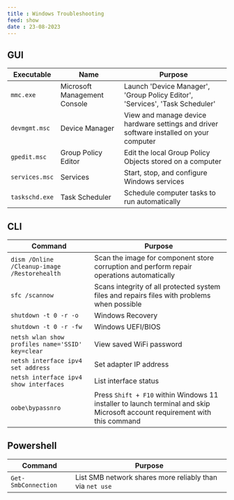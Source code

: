 ```yaml
---
title : Windows Troubleshooting
feed: show
date : 23-08-2023
---
```


## GUI

| Executable | Name | Purpose |
| --- | --- | --- |
| `mmc.exe` | Microsoft Management Console | Launch 'Device Manager', 'Group Policy Editor', 'Services', 'Task Scheduler' |
| `devmgmt.msc` | Device Manager | View and manage device hardware settings and driver software installed on your computer |
| `gpedit.msc` | Group Policy Editor | Edit the local Group Policy Objects stored on a computer |
| `services.msc` | Services | Start, stop, and configure Windows services |
| `taskschd.exe` | Task Scheduler | Schedule computer tasks to run automatically |

## CLI

| Command | Purpose |
| --- | --- |
| `dism /Online /Cleanup-image /Restorehealth` | Scan the image for component store corruption and perform repair operations automatically |
| `sfc /scannow` | Scans integrity of all protected system files and repairs files with problems when possible |
| `shutdown -t 0 -r -o` | Windows Recovery |
| `shutdown -t 0 -r -fw` | Windows UEFI/BIOS |
| `netsh wlan show profiles name='SSID' key=clear` | View saved WiFi password |
| `netsh interface ipv4 set address` | Set adapter IP address |
| `netsh interface ipv4 show interfaces` | List interface status |
| `oobe\bypassnro` | Press `Shift + F10` within Windows 11 installer to launch terminal and skip Microsoft account requirement with this command |

## Powershell

| Command | Purpose |
| --- | --- |
| `Get-SmbConnection` | List SMB network shares more reliably than via `net use` |
